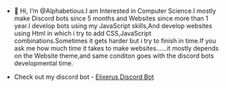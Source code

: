 - 👋 Hi, I’m @Alphabetious.I am Interested in Computer Science.I mostly make Discord bots since 5 months and Websites since more than 1 year.I develop bots using my JavaScript skills,And develop websites using Html in which i try to add CSS,JavaScript combinations.Sometimes it gets harder but i try to finish in time.If you ask me how much time it takes to make websites......it mostly depends on the Website theme,and same conditon goes with the discord bots developmental time.

 - Check out my discord bot -  <a href="https://discord.com/oauth2/authorize?client_id=835065602137522176&scope=bot&permissions=388160"  target="_blank">Elixerus Discord Bot</a> 
